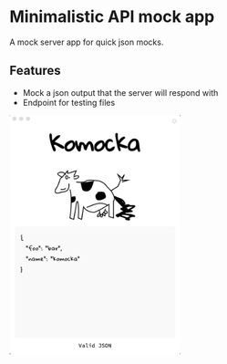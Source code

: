 # Minimalistic API mock app

A mock server app for quick json mocks.

## Features

- Mock a json output that the server will respond with
- Endpoint for testing files

<img src="image.png" alt="" width="300" />
